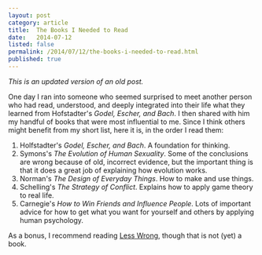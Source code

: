 ```yaml
---
layout: post
category: article
title:  The Books I Needed to Read
date:   2014-07-12
listed: false
permalink: /2014/07/12/the-books-i-needed-to-read.html
published: true
---
```


*This is an updated version of an old post.*

One day I ran into someone who seemed surprised to meet another person who had read, understood, and deeply integrated into their life what they learned from Hofstadter's *Godel, Escher, and Bach*. I then shared with him my handful of books that were most influential to me. Since I think others might benefit from my short list, here it is, in the order I read them:

1. Holfstadter's *Godel, Escher, and Bach*. A foundation for thinking.
1. Symons's *The Evolution of Human Sexuality*. Some of the conclusions are wrong because of old, incorrect evidence, but the important thing is that it does a great job of explaining how evolution works.
1. Norman's *The Design of Everyday Things*. How to make and use things.
1. Schelling's *The Strategy of Conflict*. Explains how to apply game theory to real life.
1. Carnegie's *How to Win Friends and Influence People*. Lots of important advice for how to get what you want for yourself and others by applying human psychology.

As a bonus, I recommend reading [Less Wrong](http://lesswrong.com/), though that is not (yet) a book.
